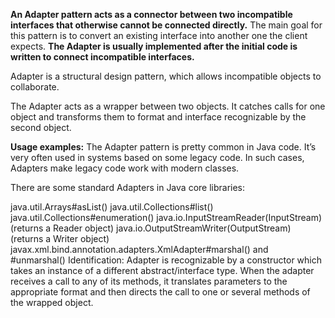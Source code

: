 **An Adapter pattern acts as a connector between two incompatible interfaces that otherwise cannot be connected directly.**
The main goal for this pattern is to convert an existing interface into another one the client expects.
**The Adapter is usually implemented after the initial code is written to connect incompatible interfaces.**

Adapter is a structural design pattern, which allows incompatible objects to collaborate.

The Adapter acts as a wrapper between two objects. It catches calls for one object and transforms them to format and interface recognizable by the second object.

**Usage examples:** The Adapter pattern is pretty common in Java code. It’s very often used in systems based on some legacy code. In such cases, Adapters make legacy code work with modern classes.

There are some standard Adapters in Java core libraries:

java.util.Arrays#asList()
java.util.Collections#list()
java.util.Collections#enumeration()
java.io.InputStreamReader(InputStream) (returns a Reader object)
java.io.OutputStreamWriter(OutputStream) (returns a Writer object)
javax.xml.bind.annotation.adapters.XmlAdapter#marshal() and #unmarshal()
Identification: Adapter is recognizable by a constructor which takes an instance of a different abstract/interface type. When the adapter receives a call to any of its methods, it translates parameters to the appropriate format and then directs the call to one or several methods of the wrapped object.